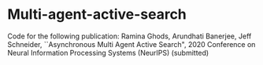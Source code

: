 # Multi-agent-active-search
Code for the following publication: 
Ramina Ghods, Arundhati Banerjee, Jeff Schneider, ``Asynchronous Multi Agent Active Search", 2020 Conference on Neural Information Processing Systems (NeurIPS) (submitted)

